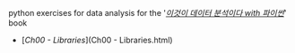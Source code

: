python exercises for data analysis for the '[*이것이 데이터 분석이다 with 파이썬*](https://github.com/yoonkt200/python-data-analysis)' book

- [*Ch00 - Libraries*](Ch00 - Libraries.html)
